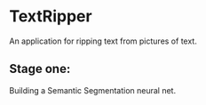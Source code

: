 # TextRipper
An application for ripping text from pictures of text.

## Stage one:
Building a Semantic Segmentation neural net.
